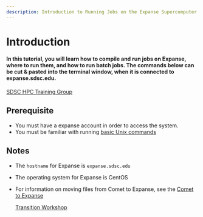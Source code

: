 ```yaml
---
description: Introduction to Running Jobs on the Expanse Supercomputer
---
```


# Introduction

#### In this tutorial, you will learn how to compile and run jobs on Expanse, where to run them, and how to run batch jobs. The commands below can be cut & pasted into the terminal window, when it is connected to expanse.sdsc.edu.

[SDSC HPC Training Group](https://www.sdsc.edu/education_and_training/training_hpc.html)

## Prerequisite

* You must have a expanse account in order to access the system.
* You must be familiar with running [basic Unix commands](https://github.com/sdsc-hpc-training/basic_skills)

## Notes

* The `hostname` for Expanse is `expanse.sdsc.edu`
* The operating system for Expanse is CentOS
* For information on moving files from Comet to Expanse, see the [Comet to Expanse](https://education.sdsc.edu/training/interactive/202010_comet_to_expanse/index.html)

  [Transition Workshop](https://education.sdsc.edu/training/interactive/202010_comet_to_expanse/index.html)



